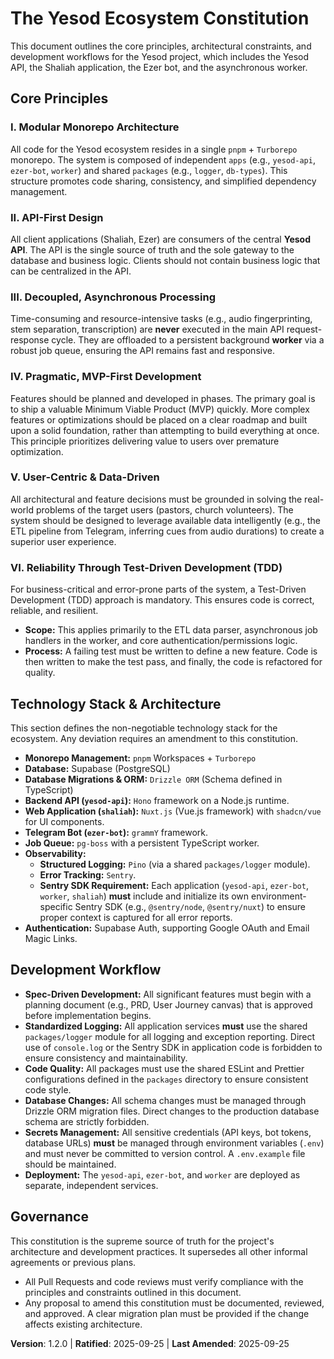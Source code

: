 # The Yesod Ecosystem Constitution

This document outlines the core principles, architectural constraints, and development workflows for the Yesod project, which includes the Yesod API, the Shaliah application, the Ezer bot, and the asynchronous worker.

## Core Principles

### I. Modular Monorepo Architecture
All code for the Yesod ecosystem resides in a single `pnpm` + `Turborepo` monorepo. The system is composed of independent `apps` (e.g., `yesod-api`, `ezer-bot`, `worker`) and shared `packages` (e.g., `logger`, `db-types`). This structure promotes code sharing, consistency, and simplified dependency management.

### II. API-First Design
All client applications (Shaliah, Ezer) are consumers of the central **Yesod API**. The API is the single source of truth and the sole gateway to the database and business logic. Clients should not contain business logic that can be centralized in the API.

### III. Decoupled, Asynchronous Processing
Time-consuming and resource-intensive tasks (e.g., audio fingerprinting, stem separation, transcription) are **never** executed in the main API request-response cycle. They are offloaded to a persistent background **worker** via a robust job queue, ensuring the API remains fast and responsive.

### IV. Pragmatic, MVP-First Development
Features should be planned and developed in phases. The primary goal is to ship a valuable Minimum Viable Product (MVP) quickly. More complex features or optimizations should be placed on a clear roadmap and built upon a solid foundation, rather than attempting to build everything at once. This principle prioritizes delivering value to users over premature optimization.

### V. User-Centric & Data-Driven
All architectural and feature decisions must be grounded in solving the real-world problems of the target users (pastors, church volunteers). The system should be designed to leverage available data intelligently (e.g., the ETL pipeline from Telegram, inferring cues from audio durations) to create a superior user experience.

### VI. Reliability Through Test-Driven Development (TDD)
For business-critical and error-prone parts of the system, a Test-Driven Development (TDD) approach is mandatory. This ensures code is correct, reliable, and resilient.
- **Scope:** This applies primarily to the ETL data parser, asynchronous job handlers in the worker, and core authentication/permissions logic.
- **Process:** A failing test must be written to define a new feature. Code is then written to make the test pass, and finally, the code is refactored for quality.

## Technology Stack & Architecture

This section defines the non-negotiable technology stack for the ecosystem. Any deviation requires an amendment to this constitution.

- **Monorepo Management:** `pnpm` Workspaces + `Turborepo`
- **Database:** Supabase (PostgreSQL)
- **Database Migrations & ORM:** `Drizzle ORM` (Schema defined in TypeScript)
- **Backend API (`yesod-api`):** `Hono` framework on a Node.js runtime.
- **Web Application (`shaliah`):** `Nuxt.js` (Vue.js framework) with `shadcn/vue` for UI components.
- **Telegram Bot (`ezer-bot`):** `grammY` framework.
- **Job Queue:** `pg-boss` with a persistent TypeScript worker.
- **Observability:**
    - **Structured Logging:** `Pino` (via a shared `packages/logger` module).
    - **Error Tracking:** `Sentry`.
    - **Sentry SDK Requirement:** Each application (`yesod-api`, `ezer-bot`, `worker`, `shaliah`) **must** include and initialize its own environment-specific Sentry SDK (e.g., `@sentry/node`, `@sentry/nuxt`) to ensure proper context is captured for all error reports.
- **Authentication:** Supabase Auth, supporting Google OAuth and Email Magic Links.

## Development Workflow

- **Spec-Driven Development:** All significant features must begin with a planning document (e.g., PRD, User Journey canvas) that is approved before implementation begins.
- **Standardized Logging:** All application services **must** use the shared `packages/logger` module for all logging and exception reporting. Direct use of `console.log` or the Sentry SDK in application code is forbidden to ensure consistency and maintainability.
- **Code Quality:** All packages must use the shared ESLint and Prettier configurations defined in the `packages` directory to ensure consistent code style.
- **Database Changes:** All schema changes must be managed through Drizzle ORM migration files. Direct changes to the production database schema are strictly forbidden.
- **Secrets Management:** All sensitive credentials (API keys, bot tokens, database URLs) **must** be managed through environment variables (`.env`) and must never be committed to version control. A `.env.example` file should be maintained.
- **Deployment:** The `yesod-api`, `ezer-bot`, and `worker` are deployed as separate, independent services.

## Governance

This constitution is the supreme source of truth for the project's architecture and development practices. It supersedes all other informal agreements or previous plans.
- All Pull Requests and code reviews must verify compliance with the principles and constraints outlined in this document.
- Any proposal to amend this constitution must be documented, reviewed, and approved. A clear migration plan must be provided if the change affects existing architecture.

**Version**: 1.2.0 | **Ratified**: 2025-09-25 | **Last Amended**: 2025-09-25